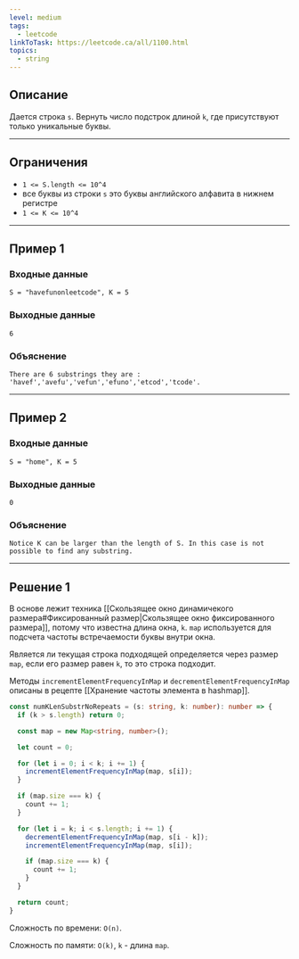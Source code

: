 ```yaml
---
level: medium
tags:
  - leetcode
linkToTask: https://leetcode.ca/all/1100.html
topics:
  - string
---
```

## Описание

Дается строка `s`. Вернуть число подстрок длиной `k`, где присутствуют только уникальные буквы.

---
## Ограничения

- `1 <= S.length <= 10^4`
- все буквы из строки `s` это буквы английского алфавита в нижнем регистре
- `1 <= K <= 10^4`

---
## Пример 1

### Входные данные

```
S = "havefunonleetcode", K = 5
```
### Выходные данные

```
6
```
### Объяснение

```
There are 6 substrings they are : 'havef','avefu','vefun','efuno','etcod','tcode'.
```

---
## Пример 2

### Входные данные

```
S = "home", K = 5
```
### Выходные данные

```
0
```
### Объяснение

```
Notice K can be larger than the length of S. In this case is not possible to find any substring.
```

---
## Решение 1

В основе лежит техника [[Скользящее окно динамичекого размера#Фиксированный размер|Скользящее окно фиксированного размера]], потому что известна длина окна, `k`. `map` используется для подсчета частоты встречаемости буквы внутри окна.

Является ли текущая строка подходящей определяется через размер `map`, если его размер равен `k`, то это строка подходит.

Методы `incrementElementFrequencyInMap` и `decrementElementFrequencyInMap` описаны в рецепте [[Хранение частоты элемента в hashmap]].

```typescript
const numKLenSubstrNoRepeats = (s: string, k: number): number => {
  if (k > s.length) return 0;

  const map = new Map<string, number>();

  let count = 0;

  for (let i = 0; i < k; i += 1) {
    incrementElementFrequencyInMap(map, s[i]);
  }

  if (map.size === k) {
    count += 1;
  }

  for (let i = k; i < s.length; i += 1) {
    decrementElementFrequencyInMap(map, s[i - k]);
    incrementElementFrequencyInMap(map, s[i]);

    if (map.size === k) {
      count += 1;
    }
  }

  return count;
}
```

Сложность по времени: `O(n)`.

Сложность по памяти: `O(k)`, `k` - длина `map`.